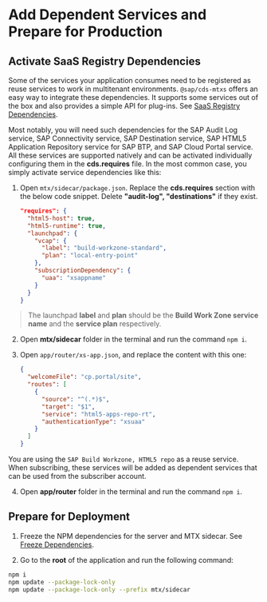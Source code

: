 # Add Dependent Services and Prepare for Production

## Activate SaaS Registry Dependencies

Some of the services your application consumes need to be registered as reuse services to work in multitenant environments. `@sap/cds-mtxs` offers an easy way to integrate these dependencies. It supports some services out of the box and also provides a simple API for plug-ins. See [SaaS Registry Dependencies](https://cap.cloud.sap/docs/guides/multitenancy/#saas-registry-dependencies).

Most notably, you will need such dependencies for the SAP Audit Log service, SAP Connectivity service, SAP Destination service, SAP HTML5 Application Repository service for SAP BTP, and SAP Cloud Portal service. All these services are supported natively and can be activated individually configuring them in the **cds.requires** file. In the most common case, you simply activate service dependencies like this:

1. Open `mtx/sidecar/package.json`. Replace the **cds.requires** section with the below code snippet. 
   Delete **"audit-log", "destinations"** if they exist.

    ```json
    "requires": {
      "html5-host": true,
      "html5-runtime": true,
      "launchpad": {
        "vcap": {
          "label": "build-workzone-standard",
          "plan": "local-entry-point"
        },
        "subscriptionDependency": {
          "uaa": "xsappname"
        }
      }
    }
    ```

> The launchpad **label** and **plan** should be the **Build Work Zone service name** and the **service plan** respectively.

2. Open **mtx/sidecar** folder in the terminal and run the command `npm i`.

3. Open `app/router/xs-app.json`, and replace the content with this one:

    ```json
    {
      "welcomeFile": "cp.portal/site",
      "routes": [
        {
          "source": "^(.*)$",
          "target": "$1",
          "service": "html5-apps-repo-rt",
          "authenticationType": "xsuaa"
        }
      ]
    } 
    ```

You are using the `SAP Build Workzone, HTML5 repo` as a reuse service. When subscribing, these services will be added as dependent services that can be used from the subscriber account. 

4. Open **app/router** folder in the terminal and run the command `npm i`.

## Prepare for Deployment

1. Freeze the NPM dependencies for the server and MTX sidecar. See [Freeze Dependencies](https://cap.cloud.sap/docs/guides/deployment/to-cf#freeze-dependencies).

2. Go to the **root** of the application and run the following command:

```sh
npm i
npm update --package-lock-only
npm update --package-lock-only --prefix mtx/sidecar
```
